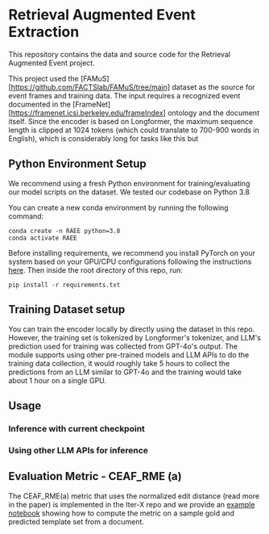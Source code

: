 # Retrieval Augmented Event Extraction

This repository contains the data and source code for the Retrieval Augmented Event project.

This project used the [FAMuS][https://github.com/FACTSlab/FAMuS/tree/main] dataset as the source for event frames and training data. The input requires a recognized event documented in the [FrameNet][https://framenet.icsi.berkeley.edu/frameIndex] ontology and the document itself. Since the encoder is based on Longformer, the maximum sequence length is clipped at 1024 tokens (which could translate to 700-900 words in English), which is considerably long for tasks like this but 



## Python Environment Setup

We recommend using a fresh Python environment for training/evaluating our model scripts on the dataset. We tested our codebase on Python 3.8

You can create a new conda environment by running the following command:

```
conda create -n RAEE python=3.8
conda activate RAEE
```

Before installing requirements, we recommend you install PyTorch on your system based on your GPU/CPU configurations following the instructions [here](https://pytorch.org/get-started/locally/).
Then inside the root directory of this repo, run:

```
pip install -r requirements.txt
```

## Training Dataset setup

You can train the encoder locally by directly using the dataset in this repo. However, the training set is tokenized by Longformer's tokenizer, and LLM's prediction used for training was collected from GPT-4o's output. The module supports using other pre-trained models and LLM APIs to do the training data collection, it would roughly take 5 hours to collect the predictions from an LLM similar to GPT-4o and the training would take about 1 hour on a single GPU.

## Usage

### Inference with current checkpoint

### Using other LLM APIs for inference



## Evaluation Metric - CEAF_RME (a)

The CEAF_RME(a) metric that uses the normalized edit distance (read more in the paper) is implemented in the Iter-X repo and we provide an [example notebook](https://github.com/sidsvash26/iterx/blob/sv/famus/src/iterx/metrics/famus/metric_example_notebook.ipynb) showing how to compute the metric on a sample gold and predicted template set from a document.
